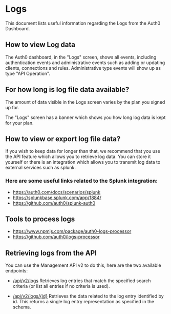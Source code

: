 # Logs

This document lists useful information regarding the Logs from the Auth0 Dashboard.

## How to view Log data

The Auth0 dashboard, in the "Logs" screen, shows all events, including authentication events and administrative events such as adding or updating clients, connections and rules.  Administrative type events will show up as type "API Operation".

## For how long is log file data available?

The amount of data visible in the Logs screen varies by the plan you signed up for.  

The "Logs" screen has a banner which shows you how long log data is kept for your plan.

## How to view or export log file data?

If you wish to keep data for longer than that, we recommend that you use the API feature which allows you to retrieve log data.  You can store it yourself or there is an integration which allows you to transmit log data to external services such as splunk.

### Here are some useful links related to the Splunk integration:

* https://auth0.com/docs/scenarios/splunk
* https://splunkbase.splunk.com/app/1884/
* https://github.com/auth0/splunk-auth0
 

## Tools to process logs 

* https://www.npmjs.com/package/auth0-logs-processor
* https://github.com/auth0/logs-processor
 
## Retrieving logs from the API

You can use the Management API v2 to do this, here are the two available endpoints:

* [/api/v2/logs](https://auth0.com/docs/api/v2#!/Logs/get_logs) Retrieves log entries that match the specified search criteria (or list all entries if no criteria is used).

* [/api/v2/logs/{id}](https://auth0.com/docs/api/v2#!/Logs/get_logs_by_id) Retrieves the data related to the log entry identified by id. This returns a single log entry representation as specified in the schema.

